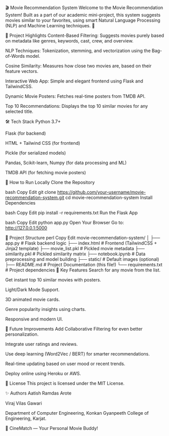 🎬 Movie Recommendation System
Welcome to the Movie Recommendation System!
Built as a part of our academic mini-project, this system suggests movies similar to your favorites, using smart Natural Language Processing (NLP) and Machine Learning techniques. 🚀

📌 Project Highlights
Content-Based Filtering: Suggests movies purely based on metadata like genres, keywords, cast, crew, and overview.

NLP Techniques: Tokenization, stemming, and vectorization using the Bag-of-Words model.

Cosine Similarity: Measures how close two movies are, based on their feature vectors.

Interactive Web App: Simple and elegant frontend using Flask and TailwindCSS.

Dynamic Movie Posters: Fetches real-time posters from TMDB API.

Top 10 Recommendations: Displays the top 10 similar movies for any selected title.

🛠️ Tech Stack
Python 3.7+

Flask (for backend)

HTML + Tailwind CSS (for frontend)

Pickle (for serialized models)

Pandas, Scikit-learn, Numpy (for data processing and ML)

TMDB API (for fetching movie posters)

🚀 How to Run Locally
Clone the Repository

bash
Copy
Edit
git clone https://github.com/your-username/movie-recommendation-system.git
cd movie-recommendation-system
Install Dependencies

bash
Copy
Edit
pip install -r requirements.txt
Run the Flask App

bash
Copy
Edit
python app.py
Open Your Browser
Go to: http://127.0.0.1:5000

📂 Project Structure
perl
Copy
Edit
movie-recommendation-system/
│
├── app.py                 # Flask backend logic
├── index.html              # Frontend (TailwindCSS + Jinja2 template)
├── movie_list.pkl          # Pickled movie metadata
├── similarity.pkl          # Pickled similarity matrix
├── notebook.ipynb          # Data preprocessing and model building
├── static/                 # Default images (optional)
├── README.md               # Project Documentation (this file!)
└── requirements.txt        # Project dependencies
🎯 Key Features
Search for any movie from the list.

Get instant top 10 similar movies with posters.

Light/Dark Mode Support.

3D animated movie cards.

Genre popularity insights using charts.

Responsive and modern UI.

🧠 Future Improvements
Add Collaborative Filtering for even better personalization.

Integrate user ratings and reviews.

Use deep learning (Word2Vec / BERT) for smarter recommendations.

Real-time updating based on user mood or recent trends.

Deploy online using Heroku or AWS.

📜 License
This project is licensed under the MIT License.

✨ Authors
Aatish Ramdas Arote 

Viraj Vilas Gawari 


Department of Computer Engineering,
Konkan Gyanpeeth College of Engineering, Karjat.

🌟 CineMatch — Your Personal Movie Buddy!

